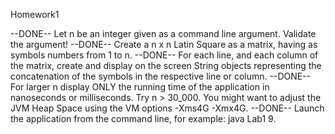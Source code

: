 Homework1

--DONE-- Let n be an integer given as a command line argument. Validate the argument!
--DONE-- Create a n x n Latin Square as a matrix, having as symbols numbers from 1 to n.
--DONE-- For each line, and each column of the matrix, create and display on the screen String objects representing the concatenation of the symbols in the respective line or column.
--DONE-- For larger n display ONLY the running time of the application in nanoseconds or milliseconds. Try n > 30_000. You might want to adjust the JVM Heap Space using the VM options -Xms4G -Xmx4G.
--DONE-- Launch the application from the command line, for example: java Lab1 9.
